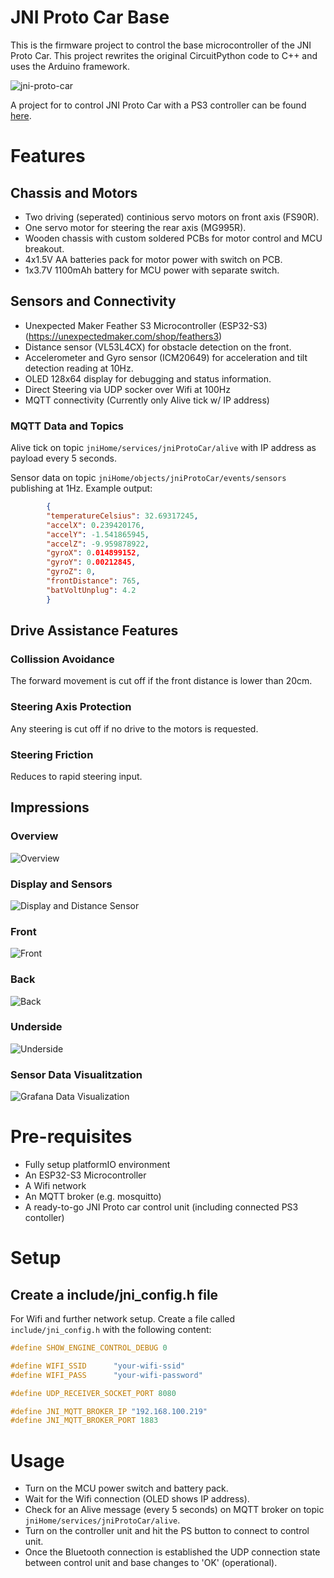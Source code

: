 JNI Proto Car Base
==================
This is the firmware project to control the base microcontroller of the JNI Proto Car.
This project rewrites the original CircuitPython code to C++ and uses the Arduino framework.

![jni-proto-car](https://github.com/mopore/jni-proto-car-base/assets/56848419/d10ecb75-ea2b-41bf-a912-2ea0723eac0f)

A project for to control JNI Proto Car with a PS3 controller can be found 
[here](https://github.com/mopore/jni-proto-car-control).


# Features
## Chassis and Motors
* Two driving (seperated) continious servo motors on front axis (FS90R). 
* One servo motor for steering the rear axis (MG995R).
* Wooden chassis with custom soldered PCBs for motor control and MCU breakout.
* 4x1.5V AA batteries pack for motor power with switch on PCB.
* 1x3.7V 1100mAh battery for MCU power with separate switch.

## Sensors and Connectivity
* Unexpected Maker Feather S3 Microcontroller (ESP32-S3) (https://unexpectedmaker.com/shop/feathers3)
* Distance sensor (VL53L4CX) for obstacle detection on the front.
* Accelerometer and Gyro sensor (ICM20649) for acceleration and tilt detection reading at 10Hz.
* OLED 128x64 display for debugging and status information.
* Direct Steering via UDP socker over Wifi at 100Hz
* MQTT connectivity (Currently only Alive tick w/ IP address)

### MQTT Data and Topics
Alive tick on topic `jniHome/services/jniProtoCar/alive` with IP address as payload every 5 seconds.

Sensor data on topic `jniHome/objects/jniProtoCar/events/sensors` publishing at 1Hz.
Example output:
```json
		{
		"temperatureCelsius": 32.69317245,
		"accelX": 0.239420176,
		"accelY": -1.541865945,
		"accelZ": -9.959878922,
		"gyroX": 0.014899152,
		"gyroY": 0.00212845,
		"gyroZ": 0,
		"frontDistance": 765,
		"batVoltUnplug": 4.2
		}
```

## Drive Assistance Features

### Collission Avoidance
The forward movement is cut off if the front distance is lower than 20cm.

### Steering Axis Protection
Any steering is cut off if no drive to the motors is requested.

### Steering Friction
Reduces to rapid steering input.

## Impressions
### Overview
![Overview](documentation/1_overview.jpeg)

### Display and Sensors
![Display and Distance Sensor](documentation/2_display_and_distance.jpeg)

### Front
![Front](documentation/3_front_focus.jpeg)

### Back
![Back](documentation/4_back_focus.jpeg)

### Underside
![Underside](documentation/5_underside.jpeg)

### Sensor Data Visualitzation
![Grafana Data Visualization](documentation/6_grafana.png)

# Pre-requisites
* Fully setup platformIO environment
* An ESP32-S3 Microcontroller
* A Wifi network
* An MQTT broker (e.g. mosquitto)
* A ready-to-go JNI Proto car control unit (including connected PS3 contoller)


# Setup
## Create a include/jni_config.h file
For Wifi and further network setup. Create a file called `include/jni_config.h` with the following content:

```c
#define SHOW_ENGINE_CONTROL_DEBUG 0

#define WIFI_SSID      "your-wifi-ssid"
#define WIFI_PASS      "your-wifi-password"

#define UDP_RECEIVER_SOCKET_PORT 8080

#define JNI_MQTT_BROKER_IP "192.168.100.219"
#define JNI_MQTT_BROKER_PORT 1883
```

# Usage
* Turn on the MCU power switch and battery pack.
* Wait for the Wifi connection (OLED shows IP address).
* Check for an Alive message (every 5 seconds) on MQTT broker on topic `jniHome/services/jniProtoCar/alive`.
* Turn on the controller unit and hit the PS button to connect to control unit.
* Once the Bluetooth connection is established the UDP connection state between control unit and base changes to 'OK' (operational).